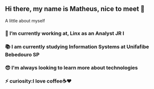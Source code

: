 ## Hi there, my name is Matheus, nice to meet 👋



A little about myself

### 🔭 I’m currently working at, Linx as an Analyst JR I 
### 📚 I am currently studying Information Systems at Unifafibe Bebedouro SP
### 😎 I'm always looking to learn more about technologies
### ⚡ curiosity:I love coffee☕❤
